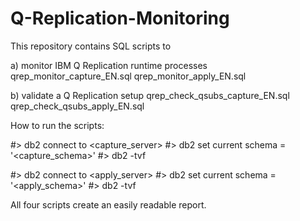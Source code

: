 # Q-Replication-Monitoring

This repository contains SQL scripts to 

a) monitor IBM Q Replication runtime processes 
    qrep_monitor_capture_EN.sql
    qrep_monitor_apply_EN.sql
    
b) validate a Q Replication setup
    qrep_check_qsubs_capture_EN.sql
    qrep_check_qsubs_apply_EN.sql
        
How to run the scripts:

#> db2 connect to <capture_server>
#> db2 set current schema = '<capture_schema>'
#> db2 -tvf <capture-script>

#> db2 connect to <apply_server>
#> db2 set current schema = '<apply_schema>'
#> db2 -tvf <apply-script>

All four scripts create an easily readable report. 
